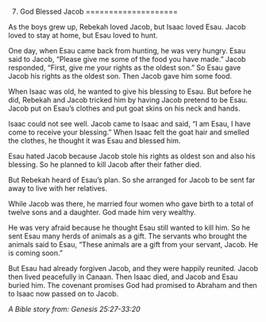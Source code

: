 7. God Blessed Jacob
====================

As the boys grew up, Rebekah loved Jacob, but Isaac loved Esau. Jacob
loved to stay at home, but Esau loved to hunt.

One day, when Esau came back from hunting, he was very hungry. Esau said
to Jacob, “Please give me some of the food you have made.” Jacob
responded, “First, give me your rights as the oldest son.” So Esau gave
Jacob his rights as the oldest son. Then Jacob gave him some food.

When Isaac was old, he wanted to give his blessing to Esau. But before
he did, Rebekah and Jacob tricked him by having Jacob pretend to be
Esau. Jacob put on Esau’s clothes and put goat skins on his neck and
hands.

Isaac could not see well. Jacob came to Isaac and said, “I am Esau, I
have come to receive your blessing.” When Isaac felt the goat hair and
smelled the clothes, he thought it was Esau and blessed him.

Esau hated Jacob because Jacob stole his rights as oldest son and also
his blessing. So he planned to kill Jacob after their father died.

But Rebekah heard of Esau’s plan. So she arranged for Jacob to be sent
far away to live with her relatives.

While Jacob was there, he married four women who gave birth to a total
of twelve sons and a daughter. God made him very wealthy.

He was very afraid because he thought Esau still wanted to kill him. So
he sent Esau many herds of animals as a gift. The servants who brought
the animals said to Esau, “These animals are a gift from your servant,
Jacob. He is coming soon.”

But Esau had already forgiven Jacob, and they were happily reunited.
Jacob then lived peacefully in Canaan. Then Isaac died, and Jacob and
Esau buried him. The covenant promises God had promised to Abraham and
then to Isaac now passed on to Jacob.

*A Bible story from: Genesis 25:27-33:20*

